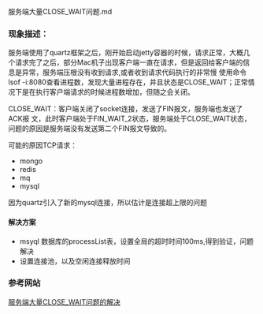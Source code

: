 服务端大量CLOSE_WAIT问题.md

### 现象描述：

服务端使用了quartz框架之后，刚开始启动jetty容器的时候，请求正常，大概几个请求完了之后，部分Mac机子出现客户端一直在请求，但是返回给客户端的信息是异常，服务端压根没有收到请求,或者收到请求代码执行的非常慢
使用命令 lsof -i:8080查看进程数，发现大量进程存在，并且状态是CLOSE_WAIT；正常情况下是在执行客户端请求的时候进程数增加，但随之会关闭。

CLOSE_WAIT：客户端关闭了socket连接，发送了FIN报文，服务端也发送了ACK报 文，此时客户端处于FIN_WAIT_2状态，服务端处于CLOSE_WAIT状态，问题的原因是服务端没有发送第二个FIN报文导致的。

可能的原因TCP请求：

- mongo
- redis
- mq
- mysql

因为quartz引入了新的mysql连接，所以估计是连接超上限的问题

#### 解决方案

- msyql 数据库的processList表，设置全局的超时时间100ms,得到验证，问题解决
- 设置连接池，以及空闲连接释放时间

### 参考网站

[服务端大量CLOSE_WAIT问题的解决](http://www.liuhaihua.cn/archives/45802.html)